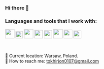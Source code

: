 ### Hi there 👋

### Languages and tools that I work with:

<code><img src="https://icon-library.com/images/icon-html5/icon-html5-7.jpg" width="30px"></code>
<code><img src="https://upload.wikimedia.org/wikipedia/commons/thumb/d/d5/CSS3_logo_and_wordmark.svg/1200px-CSS3_logo_and_wordmark.svg.png" width="23px"></code>
<code><img src="https://upload.wikimedia.org/wikipedia/commons/thumb/9/96/Sass_Logo_Color.svg/1200px-Sass_Logo_Color.svg.png" width="30px"></code>
<code><img src="https://brandslogos.com/wp-content/uploads/thumbs/bootstrap-logo-vector.svg" width="27px"></code>
<code><img src="https://www.freepnglogos.com/uploads/javascript-png/javascript-vector-logo-yellow-png-transparent-javascript-vector-12.png" width="26px"></code>
<code><img src="https://upload.wikimedia.org/wikipedia/commons/thumb/a/a7/React-icon.svg/2300px-React-icon.svg.png" width="30px"></code>
<code><img src="https://cdn.freebiesupply.com/logos/large/2x/redux-logo-black-and-white.png" width="28px"></code>
<code><img src="https://miro.medium.com/max/325/0*tTvqxZBtyiDw3vVw.png" width="25px"></code>

<br />

📍 Current location: Warsaw, Poland. <br />
 📨  How to reach me: tokhirjon0107@gmail.com
